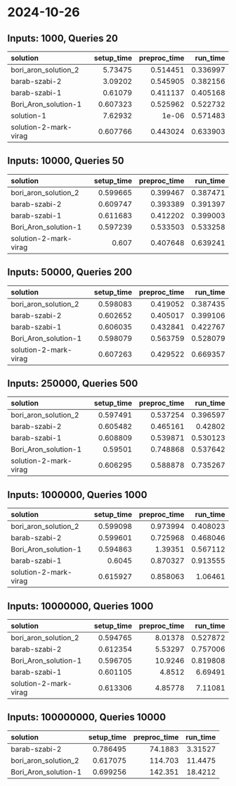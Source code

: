 # 2024-10-26

## Inputs: 1000, Queries 20

| solution              |   setup_time |   preproc_time |   run_time |
|:----------------------|-------------:|---------------:|-----------:|
| bori_aron_solution_2  |     5.73475  |       0.514451 |   0.336997 |
| barab-szabi-2         |     3.09202  |       0.545905 |   0.382156 |
| barab-szabi-1         |     0.61079  |       0.411137 |   0.405168 |
| Bori_Aron_solution-1  |     0.607323 |       0.525962 |   0.522732 |
| solution-1            |     7.62932  |       1e-06    |   0.571483 |
| solution-2-mark-virag |     0.607766 |       0.443024 |   0.633903 |

## Inputs: 10000, Queries 50

| solution              |   setup_time |   preproc_time |   run_time |
|:----------------------|-------------:|---------------:|-----------:|
| bori_aron_solution_2  |     0.599665 |       0.399467 |   0.387471 |
| barab-szabi-2         |     0.609747 |       0.393389 |   0.391397 |
| barab-szabi-1         |     0.611683 |       0.412202 |   0.399003 |
| Bori_Aron_solution-1  |     0.597239 |       0.533503 |   0.533258 |
| solution-2-mark-virag |     0.607    |       0.407648 |   0.639241 |

## Inputs: 50000, Queries 200

| solution              |   setup_time |   preproc_time |   run_time |
|:----------------------|-------------:|---------------:|-----------:|
| bori_aron_solution_2  |     0.598083 |       0.419052 |   0.387435 |
| barab-szabi-2         |     0.602652 |       0.405017 |   0.399106 |
| barab-szabi-1         |     0.606035 |       0.432841 |   0.422767 |
| Bori_Aron_solution-1  |     0.598079 |       0.563759 |   0.528079 |
| solution-2-mark-virag |     0.607263 |       0.429522 |   0.669357 |

## Inputs: 250000, Queries 500

| solution              |   setup_time |   preproc_time |   run_time |
|:----------------------|-------------:|---------------:|-----------:|
| bori_aron_solution_2  |     0.597491 |       0.537254 |   0.396597 |
| barab-szabi-2         |     0.605482 |       0.465161 |   0.42802  |
| barab-szabi-1         |     0.608809 |       0.539871 |   0.530123 |
| Bori_Aron_solution-1  |     0.59501  |       0.748868 |   0.537642 |
| solution-2-mark-virag |     0.606295 |       0.588878 |   0.735267 |

## Inputs: 1000000, Queries 1000

| solution              |   setup_time |   preproc_time |   run_time |
|:----------------------|-------------:|---------------:|-----------:|
| bori_aron_solution_2  |     0.599098 |       0.973994 |   0.408023 |
| barab-szabi-2         |     0.599601 |       0.725968 |   0.468046 |
| Bori_Aron_solution-1  |     0.594863 |       1.39351  |   0.567112 |
| barab-szabi-1         |     0.6045   |       0.870327 |   0.913555 |
| solution-2-mark-virag |     0.615927 |       0.858063 |   1.06461  |

## Inputs: 10000000, Queries 1000

| solution              |   setup_time |   preproc_time |   run_time |
|:----------------------|-------------:|---------------:|-----------:|
| bori_aron_solution_2  |     0.594765 |        8.01378 |   0.527872 |
| barab-szabi-2         |     0.612354 |        5.53297 |   0.757006 |
| Bori_Aron_solution-1  |     0.596705 |       10.9246  |   0.819808 |
| barab-szabi-1         |     0.601105 |        4.8512  |   6.69491  |
| solution-2-mark-virag |     0.613306 |        4.85778 |   7.11081  |

## Inputs: 100000000, Queries 10000

| solution             |   setup_time |   preproc_time |   run_time |
|:---------------------|-------------:|---------------:|-----------:|
| barab-szabi-2        |     0.786495 |        74.1883 |    3.31527 |
| bori_aron_solution_2 |     0.617075 |       114.703  |   11.4475  |
| Bori_Aron_solution-1 |     0.699256 |       142.351  |   18.4212  |